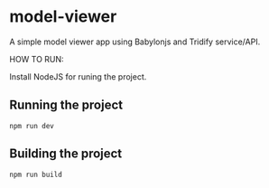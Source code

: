 # model-viewer

A simple model viewer app using Babylonjs and Tridify service/API.

HOW TO RUN:

Install NodeJS for runing the project.

## Running the project
```
npm run dev
```

## Building the project
```
npm run build
```
